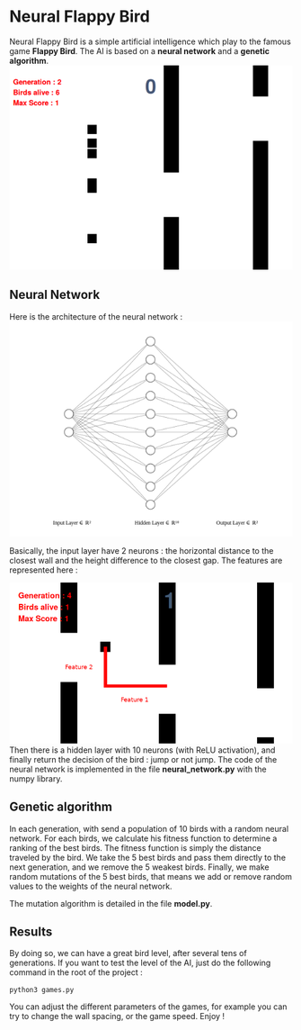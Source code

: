 
# Neural Flappy Bird

Neural Flappy Bird is a simple artificial intelligence which play to the famous game **Flappy Bird**. The AI is based on a **neural network** and a **genetic algorithm**. 
![enter image description here](https://raw.githubusercontent.com/uyalcin/Neural-Flappy-Bird/master/screenshots/neural_flappy.png)

## Neural Network
Here is the architecture of the neural network :
![enter image description here](https://raw.githubusercontent.com/uyalcin/Neural-Flappy-Bird/master/screenshots/nn.png)

Basically, the input layer have 2 neurons : the horizontal distance to the closest wall and the height difference to the closest gap. The features are represented here :

![enter image description here](https://raw.githubusercontent.com/uyalcin/Neural-Flappy-Bird/master/screenshots/1.png)
Then there is a hidden layer with 10 neurons (with ReLU activation), and finally return the decision of the bird : jump or not jump.
The code of the neural network is implemented in the file **neural_network.py** with the numpy library. 

## Genetic algorithm

In each generation, with send a population of 10 birds with a random neural network. For each birds, we calculate his fitness function to determine a ranking of the best birds. The fitness function is simply the distance traveled by the bird. We take the 5 best birds and pass them directly to the next generation, and we remove the 5 weakest birds. Finally, we make random mutations of the 5 best birds, that means we add or remove random values to the weights of the neural network.

The mutation algorithm is detailed in the file **model.py**.

## Results

By doing so, we can have a great bird level, after several tens of generations.
If you want to test the level of the AI, just do the following command in the root of the project :

    python3 games.py

You can adjust the different parameters of the games, for example you can try to change the wall spacing,
or the game speed. Enjoy !

